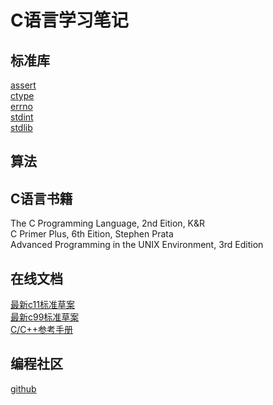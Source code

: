 # C语言学习笔记

## 标准库

[assert](standard-library/assert.h)  
[ctype](standard-library/ctype.h)  
[errno](standard-library/errno.h)  
[stdint](standard-library/stdint.h)  
[stdlib](standard-library/stdlib.h)  

## 算法

## C语言书籍

The C Programming Language, 2nd Eition, K&R  
C Primer Plus, 6th Eition, Stephen Prata  
Advanced Programming in the UNIX Environment, 3rd Edition  

## 在线文档

[最新c11标准草案](http://www.open-std.org/jtc1/sc22/wg14/www/docs/n1570.pdf)  
[最新c99标准草案](http://www.open-std.org/jtc1/sc22/wg14/www/docs/n1256.pdf)  
[C/C++参考手册](https://en.cppreference.com/w/)  

## 编程社区

[github](https://github.com/)
